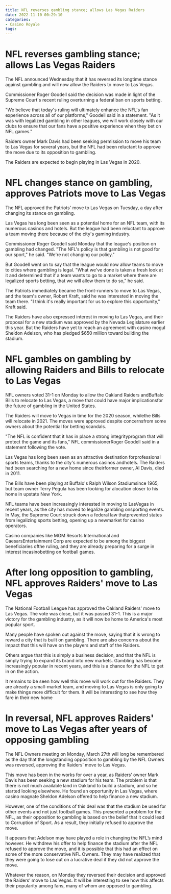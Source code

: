 ```yaml
---
title: NFL reverses gambling stance; allows Las Vegas Raiders
date: 2022-11-10 00:29:10
categories:
- Casino Royale
tags:
---
```



#  NFL reverses gambling stance; allows Las Vegas Raiders

The NFL announced Wednesday that it has reversed its longtime stance against gambling and will now allow the Raiders to move to Las Vegas.

Commissioner Roger Goodell said the decision was made in light of the Supreme Court's recent ruling overturning a federal ban on sports betting.

"We believe that today's ruling will ultimately enhance the NFL's fan experience across all of our platforms," Goodell said in a statement. "As it was with legalized gambling in other leagues, we will work closely with our clubs to ensure that our fans have a positive experience when they bet on NFL games."

Raiders owner Mark Davis had been seeking permission to move his team to Las Vegas for several years, but the NFL had been reluctant to approve the move due to its opposition to gambling.

The Raiders are expected to begin playing in Las Vegas in 2020.

#  NFL changes stance on gambling, approves Patriots move to Las Vegas

The NFL approved the Patriots' move to Las Vegas on Tuesday, a day after changing its stance on gambling.

Las Vegas has long been seen as a potential home for an NFL team, with its numerous casinos and hotels. But the league had been reluctant to approve a team moving there because of the city's gaming industry.

Commissioner Roger Goodell said Monday that the league's position on gambling had changed. "The NFL's policy is that gambling is not good for our sport," he said. "We're not changing our policy."

But Goodell went on to say that the league would now allow teams to move to cities where gambling is legal. "What we've done is taken a fresh look at it and determined that if a team wants to go to a market where there are legalized sports betting, that we will allow them to do so," he said.

The Patriots immediately became the front-runners to move to Las Vegas, and the team's owner, Robert Kraft, said he was interested in moving the team there. "I think it's really important for us to explore this opportunity," Kraft said.

The Raiders have also expressed interest in moving to Las Vegas, and their proposal for a new stadium was approved by the Nevada Legislature earlier this year. But the Raiders have yet to reach an agreement with casino mogul Sheldon Adelson, who has pledged $650 million toward building the stadium.

#  NFL gambles on gambling by allowing Raiders and Bills to relocate to Las Vegas

 NFL owners voted 31-1 on Monday to allow the Oakland Raiders andBuffalo Bills to relocate to Las Vegas, a move that could have major implicationsfor the future of gambling in the United States.

The Raiders will move to Vegas in time for the 2020 season, whilethe Bills will relocate in 2021. The moves were approved despite concernsfrom some owners about the potential for betting scandals.

"The NFL is confident that it has in place a strong integrityprogram that will protect the game and its fans," NFL commissionerRoger Goodell said in a statement following the vote.

Las Vegas has long been seen as an attractive destination forprofessional sports teams, thanks to the city's numerous casinos andhotels. The Raiders had been searching for a new home since theirformer owner, Al Davis, died in 2011.

The Bills have been playing at Buffalo's Ralph Wilson Stadiumsince 1965, but team owner Terry Pegula has been looking for alocation closer to his home in upstate New York.

NFL teams have been increasingly interested in moving to LasVegas in recent years, as the city has moved to legalize gambling onsporting events. In May, the Supreme Court struck down a federal law thatprevented states from legalizing sports betting, opening up a newmarket for casino operators.

Casino companies like MGM Resorts International and CaesarsEntertainment Corp are expected to be among the biggest beneficiaries ofthe ruling, and they are already preparing for a surge in interest incasinobetting on football games.

#  After long opposition to gambling, NFL approves Raiders' move to Las Vegas

The National Football League has approved the Oakland Raiders' move to Las Vegas. The vote was close, but it was passed 31-1. This is a major victory for the gambling industry, as it will now be home to America's most popular sport.

Many people have spoken out against the move, saying that it is wrong to reward a city that is built on gambling. There are also concerns about the impact that this will have on the players and staff of the Raiders.

Others argue that this is simply a business decision, and that the NFL is simply trying to expand its brand into new markets. Gambling has become increasingly popular in recent years, and this is a chance for the NFL to get in on the action.

It remains to be seen how well this move will work out for the Raiders. They are already a small-market team, and moving to Las Vegas is only going to make things more difficult for them. It will be interesting to see how they fare in their new home

#  In reversal, NFL approves Raiders' move to Las Vegas after years of opposing gambling

The NFL Owners meeting on Monday, March 27th will long be remembered as the day that the longstanding opposition to gambling by the NFL Owners was reversed, approving the Raiders’ move to Las Vegas.

This move has been in the works for over a year, as Raiders’ owner Mark Davis has been seeking a new stadium for his team. The problem is that there is not much available land in Oakland to build a stadium, and so he started looking elsewhere. He found an opportunity in Las Vegas, where casino magnate Sheldon Adelson offered to help finance a new stadium.

However, one of the conditions of this deal was that the stadium be used for other events and not just football games. This presented a problem for the NFL, as their opposition to gambling is based on the belief that it could lead to Corruption of Sport. As a result, they initially refused to approve the move.

It appears that Adelson may have played a role in changing the NFL’s mind however. He withdrew his offer to help finance the stadium after the NFL refused to approve the move, and it is possible that this had an effect on some of the more conservative NFL Owners. They may have realized that they were going to lose out on a lucrative deal if they did not approve the move.

Whatever the reason, on Monday they reversed their decision and approved the Raiders’ move to Las Vegas. It will be interesting to see how this affects their popularity among fans, many of whom are opposed to gambling.